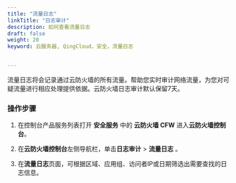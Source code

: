 ```yaml
---
title: "流量日志"
linkTitle: "日志审计"
description: 如何查看流量日志
draft: false
weight: 20
keyword: 云服务器, QingCloud，安全，流量日志


---
```


流量日志将会记录通过云防火墙的所有流量。帮助您实时审计网络流量，为您对可疑流量进行相应处理提供依据。云防火墙日志审计默认保留7天。

### 操作步骤

1. 在控制台产品服务列表打开 **安全服务** 中的 **云防火墙 CFW** 进入**云防火墙控制台**。

2. 在**云防火墙控制台**左侧导航栏，单击**日志审计** > **流量日志** 。

3. 在**流量日志**页面，可根据区域、应用组、访问者IP或日期筛选出需要查找的日志信息。
